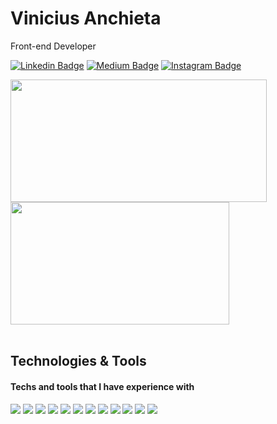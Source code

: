 # Vinicius Anchieta

Front-end Developer

[![Linkedin Badge](https://img.shields.io/badge/-LinkedIn-5658dd?style=flat-square&logo=Linkedin&logoColor=white&link=https://www.linkedin.com/in/viniciusanchieta/)](https://www.linkedin.com/in/viniciusanchieta/) 
[![Medium Badge](https://img.shields.io/badge/-Medium-5658dd?style=flat-square&logo=Medium&logoColor=white&&link=https://medium.com/@viniciusanchieta)](https://medium.com/@viniciusanchieta)
[![Instagram Badge](https://img.shields.io/badge/-Instagram-5658dd?style=flat-square&logo=Instagram&logoColor=white&link=https://www.instagram.com/viniciusanchieta.dev/)](https://www.instagram.com/viniciusanchieta.dev/)

<div>
  <img src="https://github-readme-stats.vercel.app/api?username=viniciusanchieta&hide_border=true&theme=dark&show_icons=true&icon_color=5658dd" style="display: inline-block; width: 410px;height: 196px">
  <img src="https://github-readme-stats.vercel.app/api/top-langs/?username=viniciusanchieta&layout=compact&hide_border=true&theme=dark&show_icons=true&icon_color=5658dd" style="display: inline-block; width: 350px; height: 196px">
</div>
<br/>

## Technologies & Tools
#### Techs and tools that I have experience with
<div>
  <img src="https://img.shields.io/badge/-TypeScript-5658dd?style=flat-square&logo=TypeScript&logoColor=white">
  <img src="https://img.shields.io/badge/-JavaScript-5658dd?style=flat-square&logo=JavaScript&logoColor=white">
  <img src="https://img.shields.io/badge/-React-5658dd?style=flat-square&logo=React&logoColor=white">
  <img src="https://img.shields.io/badge/-React%20Native-5658dd?style=flat-square&logo=React&logoColor=white">
  <img src="https://img.shields.io/badge/-Node.js-5658dd?style=flat-square&logo=Node.js&logoColor=white">
  <img src="https://img.shields.io/badge/-Next.js-5658dd?style=flat-square&logo=Next.js&logoColor=white">
  <img src="https://img.shields.io/badge/-HTML5-5658dd?style=flat-square&logo=HTML5&logoColor=white">
  <img src="https://img.shields.io/badge/-CSS3-5658dd?style=flat-square&logo=CSS3&logoColor=white">
  <img src="https://img.shields.io/badge/-Styled%20Components-5658dd?style=flat-square&logo=styled-components&logoColor=white">
  <img src="https://img.shields.io/badge/-Jest-5658dd?style=flat-square&logo=Jest&logoColor=white">
  <img src="https://img.shields.io/badge/-React%20Testing%20Library-5658dd?style=flat-square&logo=React&logoColor=white">
  <img src="https://img.shields.io/badge/-Git-5658dd?style=flat-square&logo=Git&logoColor">
